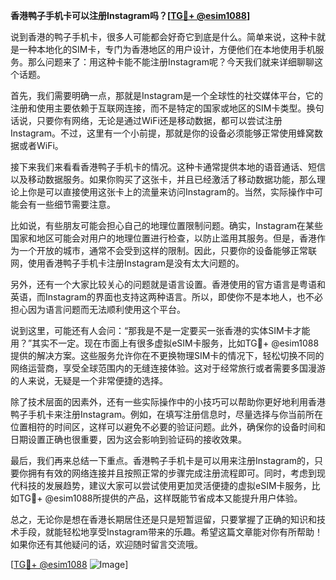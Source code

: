 **香港鸭子手机卡可以注册Instagram吗？[[TG💪+ @esim1088](https://t.me/s/esim1088)]**

说到香港的鸭子手机卡，很多人可能都会好奇它到底是什么。简单来说，这种卡就是一种本地化的SIM卡，专门为香港地区的用户设计，方便他们在本地使用手机服务。那么问题来了：用这种卡能不能注册Instagram呢？今天我们就来详细聊聊这个话题。

首先，我们需要明确一点，那就是Instagram是一个全球性的社交媒体平台，它的注册和使用主要依赖于互联网连接，而不是特定的国家或地区的SIM卡类型。换句话说，只要你有网络，无论是通过WiFi还是移动数据，都可以尝试注册Instagram。不过，这里有一个小前提，那就是你的设备必须能够正常使用蜂窝数据或者WiFi。

接下来我们来看看香港鸭子手机卡的情况。这种卡通常提供本地的语音通话、短信以及移动数据服务。如果你购买了这张卡，并且已经激活了移动数据功能，那么理论上你是可以直接使用这张卡上的流量来访问Instagram的。当然，实际操作中可能会有一些细节需要注意。

比如说，有些朋友可能会担心自己的地理位置限制问题。确实，Instagram在某些国家和地区可能会对用户的地理位置进行检查，以防止滥用其服务。但是，香港作为一个开放的城市，通常不会受到这样的限制。因此，只要你的设备能够正常联网，使用香港鸭子手机卡注册Instagram是没有太大问题的。

另外，还有一个大家比较关心的问题就是语言设置。香港使用的官方语言是粤语和英语，而Instagram的界面也支持这两种语言。所以，即使你不是本地人，也不必担心因为语言问题而无法顺利使用这个平台。

说到这里，可能还有人会问：“那我是不是一定要买一张香港的实体SIM卡才能用？”其实不一定。现在市面上有很多虚拟eSIM卡服务，比如TG💪+ @esim1088提供的解决方案。这些服务允许你在不更换物理SIM卡的情况下，轻松切换不同的网络运营商，享受全球范围内的无缝连接体验。这对于经常旅行或者需要多国漫游的人来说，无疑是一个非常便捷的选择。

除了技术层面的因素外，还有一些实际操作中的小技巧可以帮助你更好地利用香港鸭子手机卡来注册Instagram。例如，在填写注册信息时，尽量选择与你当前所在位置相符的时间区，这样可以避免不必要的验证问题。此外，确保你的设备时间和日期设置正确也很重要，因为这会影响到验证码的接收效果。

最后，我们再来总结一下重点。香港鸭子手机卡是可以用来注册Instagram的，只要你拥有有效的网络连接并且按照正常的步骤完成注册流程即可。同时，考虑到现代科技的发展趋势，建议大家可以尝试使用更加灵活便捷的虚拟eSIM卡服务，比如TG💪+ @esim1088所提供的产品，这样既能节省成本又能提升用户体验。

总之，无论你是想在香港长期居住还是只是短暂逗留，只要掌握了正确的知识和技术手段，就能轻松地享受Instagram带来的乐趣。希望这篇文章能对你有所帮助！如果你还有其他疑问的话，欢迎随时留言交流哦。

[[TG💪+ @esim1088](https://t.me/s/esim1088) ![Image](https://i.postimg.cc/4NQfJmqS/Snipaste-2025-05-13-00-14-12.png)]